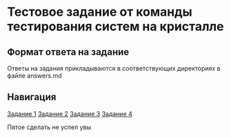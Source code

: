 # Тестовое задание от команды тестирования систем на кристалле

## Формат ответа на задание

Ответы на задания прикладываются в соответствующих директориях в файле answers.md

## Навигация

[Задание 1](./test_1/answers.md)
[Задание 2](./test_2/answers.md)
[Задание 3](./test_3/answers.md)
[Задание 4](./test_4/answers.md)

Пятое сделать не успел увы
